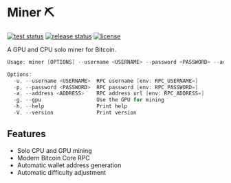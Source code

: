 # Miner ⛏️

[![test status](https://github.com/matteopolak/miner/actions/workflows/ci.yml/badge.svg)](.github/workflows/ci.yml)
[![release status](https://github.com/matteopolak/miner/actions/workflows/release.yml/badge.svg)](.github/workflows/release.yml)
[![license](https://img.shields.io/github/license/matteopolak/miner.svg)](LICENSE)

A GPU and CPU solo miner for Bitcoin.

```powershell
Usage: miner [OPTIONS] --username <USERNAME> --password <PASSWORD> --address <ADDRESS>

Options:
  -u, --username <USERNAME>  RPC username [env: RPC_USERNAME=]
  -p, --password <PASSWORD>  RPC password [env: RPC_PASSWORD=]
  -a, --address <ADDRESS>    RPC address url [env: RPC_ADDRESS=]
  -g, --gpu                  Use the GPU for mining
  -h, --help                 Print help
  -V, --version              Print version
```

## Features

- Solo CPU and GPU mining
- Modern Bitcoin Core RPC
- Automatic wallet address generation
- Automatic difficulty adjustment
